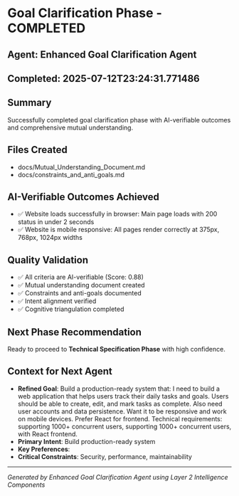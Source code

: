 # Goal Clarification Phase - COMPLETED

## Agent: Enhanced Goal Clarification Agent
## Completed: 2025-07-12T23:24:31.771486

## Summary
Successfully completed goal clarification phase with AI-verifiable outcomes and comprehensive mutual understanding.

## Files Created
- docs/Mutual_Understanding_Document.md
- docs/constraints_and_anti_goals.md

## AI-Verifiable Outcomes Achieved
- ✅ Website loads successfully in browser: Main page loads with 200 status in under 2 seconds
- ✅ Website is mobile responsive: All pages render correctly at 375px, 768px, 1024px widths

## Quality Validation
- ✅ All criteria are AI-verifiable (Score: 0.88)
- ✅ Mutual understanding document created
- ✅ Constraints and anti-goals documented
- ✅ Intent alignment verified
- ✅ Cognitive triangulation completed

## Next Phase Recommendation
Ready to proceed to **Technical Specification Phase** with high confidence.

## Context for Next Agent
- **Refined Goal**: Build a production-ready system that: I need to build a web application that helps users track their daily tasks and goals. Users should be able to create, edit, and mark tasks as complete. Also need user accounts and data persistence. Want it to be responsive and work on mobile devices. Prefer React for frontend. Technical requirements: supporting 1000+ concurrent users, supporting 1000+ concurrent users, with React frontend.
- **Primary Intent**: Build production-ready system
- **Key Preferences**: 
- **Critical Constraints**: Security, performance, maintainability

---
*Generated by Enhanced Goal Clarification Agent using Layer 2 Intelligence Components*
